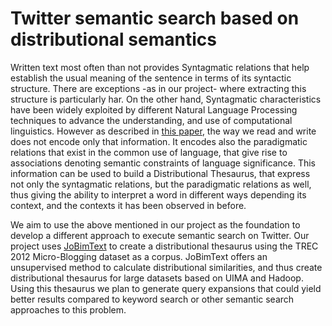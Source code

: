 # **Twitter semantic search based on distributional semantics**

Written text most often than not provides Syntagmatic relations that help establish the usual meaning of the sentence in terms of its syntactic structure. There are exceptions -as in our project- where extracting this structure is particularly har. On the other hand, Syntagmatic characteristics have been widely exploited by different Natural Language Processing techniques to advance the understanding, and use of computational linguistics. However as described in [this paper](http://www.lt.informatik.tu-darmstadt.de/fileadmin/user_upload/Group_UKP/publikationen/2013/BiemannRiedlText2D_JLM2013_60-369-1-PB.pdf), the way we read and write does not encode only that information. It encodes also the paradigmatic relations that exist in the common use of language, that give rise to associations denoting semantic constraints of language significance. This information can be used to build a Distributional Thesaurus, that express not only the syntagmatic relations, but the paradigmatic relations as well, thus giving the ability to interpret a word in different ways depending its context, and the contexts it has been observed in before.

We aim to use the above mentioned in our project as the foundation to develop a different approach to execute semantic search on Twitter. Our project uses [JoBimText](http://maggie.lt.informatik.tu-darmstadt.de/jobimtext/) to create a distributional thesaurus using the TREC 2012 Micro-Blogging dataset as a corpus. JoBimText offers an unsupervised method to calculate distributional similarities, and thus create distributional thesaurus for large datasets based on UIMA and Hadoop. Using this thesaurus we plan to generate  query expansions that could yield better results compared to keyword search or other semantic search approaches to this problem.
